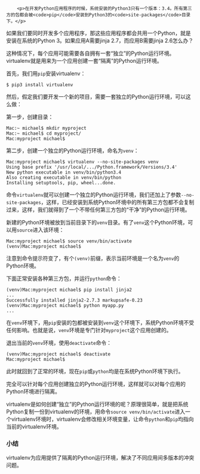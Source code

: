 ﻿
        <p>在开发Python应用程序的时候，系统安装的Python3只有一个版本：3.4。所有第三方的包都会被<code>pip</code>安装到Python3的<code>site-packages</code>目录下。</p>
<p>如果我们要同时开发多个应用程序，那这些应用程序都会共用一个Python，就是安装在系统的Python 3。如果应用A需要jinja 2.7，而应用B需要jinja 2.6怎么办？</p>
<p>这种情况下，每个应用可能需要各自拥有一套“独立”的Python运行环境。virtualenv就是用来为一个应用创建一套“隔离”的Python运行环境。</p>
<p>首先，我们用<code>pip</code>安装virtualenv：</p>
<pre><code>$ pip3 install virtualenv
</code></pre><p>然后，假定我们要开发一个新的项目，需要一套独立的Python运行环境，可以这么做：</p>
<p>第一步，创建目录：</p>
<pre><code>Mac:~ michael$ mkdir myproject
Mac:~ michael$ cd myproject/
Mac:myproject michael$
</code></pre><p>第二步，创建一个独立的Python运行环境，命名为<code>venv</code>：</p>
<pre><code>Mac:myproject michael$ virtualenv --no-site-packages venv
Using base prefix &#39;/usr/local/.../Python.framework/Versions/3.4&#39;
New python executable in venv/bin/python3.4
Also creating executable in venv/bin/python
Installing setuptools, pip, wheel...done.
</code></pre><p>命令<code>virtualenv</code>就可以创建一个独立的Python运行环境，我们还加上了参数<code>--no-site-packages</code>，这样，已经安装到系统Python环境中的所有第三方包都不会复制过来，这样，我们就得到了一个不带任何第三方包的“干净”的Python运行环境。</p>
<p>新建的Python环境被放到当前目录下的<code>venv</code>目录。有了<code>venv</code>这个Python环境，可以用<code>source</code>进入该环境：</p>
<pre><code>Mac:myproject michael$ source venv/bin/activate
(venv)Mac:myproject michael$
</code></pre><p>注意到命令提示符变了，有个<code>(venv)</code>前缀，表示当前环境是一个名为<code>venv</code>的Python环境。</p>
<p>下面正常安装各种第三方包，并运行<code>python</code>命令：</p>
<pre><code>(venv)Mac:myproject michael$ pip install jinja2
...
Successfully installed jinja2-2.7.3 markupsafe-0.23
(venv)Mac:myproject michael$ python myapp.py
...
</code></pre><p>在<code>venv</code>环境下，用<code>pip</code>安装的包都被安装到<code>venv</code>这个环境下，系统Python环境不受任何影响。也就是说，<code>venv</code>环境是专门针对<code>myproject</code>这个应用创建的。</p>
<p>退出当前的<code>venv</code>环境，使用<code>deactivate</code>命令：</p>
<pre><code>(venv)Mac:myproject michael$ deactivate 
Mac:myproject michael$
</code></pre><p>此时就回到了正常的环境，现在<code>pip</code>或<code>python</code>均是在系统Python环境下执行。</p>
<p>完全可以针对每个应用创建独立的Python运行环境，这样就可以对每个应用的Python环境进行隔离。</p>
<p>virtualenv是如何创建“独立”的Python运行环境的呢？原理很简单，就是把系统Python复制一份到virtualenv的环境，用命令<code>source venv/bin/activate</code>进入一个virtualenv环境时，virtualenv会修改相关环境变量，让命令<code>python</code>和<code>pip</code>均指向当前的virtualenv环境。</p>
<h3 id="-">小结</h3>
<p>virtualenv为应用提供了隔离的Python运行环境，解决了不同应用间多版本的冲突问题。</p>

    